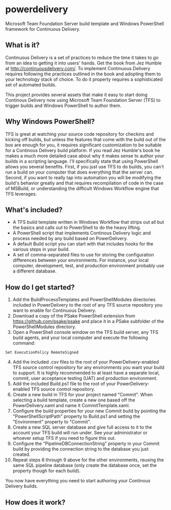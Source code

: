 powerdelivery
=============

Microsoft Team Foundation Server build template and Windows PowerShell framework for Continuous Delivery.

What is it?
-----------

Continuous Delivery is a set of practices to reduce the time it takes to go from an idea to getting it into users' hands. 
Get the book from Jez Humble at http://continuousdelivery.com/. To implement Continuous Delivery requires following 
the practices outlined in the book and adopting them to your technology stack of choice. To do it property requires a 
sophisticated set of automated builds.

This project provides several assets that make it easy to start doing Continous Delivery now using Microsoft Team 
Foundation Server (TFS) to trigger builds and Windows PowerShell to author them.

Why Windows PowerShell?
-----------------------

TFS is great at watching your source code repository for checkins and kicking off builds, but unless the features that 
come with the build out of the box are enough for you, it requires significant customization to be suitable for a 
Continous Delivery build platform. If you read Jez Humble's book he makes a much more detailed case about why it makes 
sense to author your builds in a scripting language. I'll specifically state that using PowerShell allows you several 
benefits. First, if you just use TFS to do builds, you can't run a build on your computer that does everything that 
the server can. Second, if you want to really tap into automation you will be modifying the build's behavior greatly 
and that requires recompilation of code in the case of MSBuild, or understanding the difficult Windows Workflow engine 
that TFS leverages.

What's included?
----------------

* A TFS build template written in Windows Workflow that strips out all but the basics and calls out to PowerShell to do the heavy lifting.
* A PowerShell script that implements Continous Delivery logic and process needed by any build based on PowerDelivery.
* A default Build script you can start with that includes hooks for the various steps in your build.
* A set of comma-separated files to use for storing the configuration differences between your environments. For instance, your local computer, development, test, and production environment probably use a different database.

How do I get started?
---------------------

1. Add the BuildProcessTemplates and PowerShellModules directories included in PowerDelivery to the root of any TFS source repository you want to enable for Continuous Delivery.
2. Download a copy of the PSake PowerShell extension from https://github.com/psake/psake and place it in a PSake subfolder of the PowerShellModules directory.
3. Open a PowerShell console window on the TFS build server, any TFS build agents, and your local computer and execute the following command:
````````````````````````````````
Set ExecutionPolicy RemoteSigned
````````````````````````````````
4. Add the included .csv files to the root of your PowerDelivery-enabled TFS source control repository for any environments you want your build to support. It is highly recommended to at least have a separate local, commit, user acceptance testing (UAT) and production environment.
5. Add the included Build.ps1 file to the root of your PowerDelivery-enabled TFS source control repository.
6. Create a new build in TFS for your project named "Commit". When selecting a build template, create a new one based off the PowerDelivery.xaml and name it CommitTemplate.xaml.
7. Configure the build properties for your new Commit build by pointing the "PowerShellScriptPath" property to Build.ps1 and setting the "Environment" property to "Commit".
8. Create a new SQL server database and give full access to it to the account your TFS build will run under. See your administrator or whoever setup TFS if you need to figure this out.
9. Configure the "PipelineDBConnectionString" property in your Commit build by providing the connection string to the database you just created. 
10. Repeat steps 6 through 9 above for the other environments, reusing the same SQL pipeline database (only create the database once, set the property though for each build).

You now have everything you need to start authoring your Continous Delivery builds.

How does it work?
-----------------